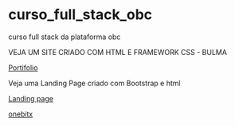 # curso_full_stack_obc
curso full stack da plataforma obc


VEJA  UM SITE CRIADO COM HTML E FRAMEWORK CSS - BULMA 


<a href="https://sdias14.github.io/curso_full_stack_obc/css/bulma/criando%20portifolio/index.html"> Portifolio </a>

Veja uma Landing Page criado com Bootstrap e html 


<a href= "https://sdias14.github.io/curso_full_stack_obc/css/bootstrap/exerciciolanding/index.html"> Landing page </a>



<a href= "https://sdias14.github.io/curso_full_stack_obc/css/bootstrap/projeto/index.html"> onebitx </a>
                                            
                                            
